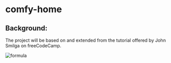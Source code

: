 # comfy-home  
## Background:  
The project will be based on and extended from the tutorial offered by John Smilga on freeCodeCamp.

![formula](https://render.githubusercontent.com/render/math?math=%0Crac%7B7.5%09imes6.5-4.5%09imes3%7D%7B47.5-5.5%7D)

